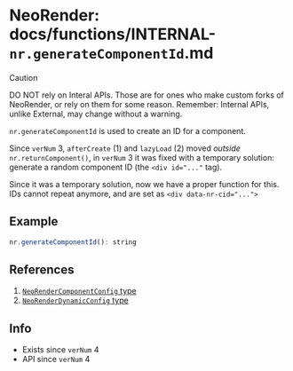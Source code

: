 # NeoRender: docs/functions/INTERNAL-`nr.generateComponentId`.md
> [!CAUTION]  
> DO NOT rely on Interal APIs. Those are for ones who make custom forks of NeoRender, or rely on them for some reason. Remember: Internal APIs, unlike External, may change without a warning.

`nr.generateComponentId` is used to create an ID for a component.  

Since `verNum` 3, `afterCreate` (1) and `lazyLoad` (2) moved *outside* `nr.returnComponent()`, in `verNum` 3 it was fixed with a temporary solution: generate a random component ID (the `<div id="..."` tag).  

Since it was a temporary solution, now we have a proper function for this. IDs cannot repeat anymore, and are set as `<div data-nr-cid="...">`

## Example
```js
nr.generateComponentId(): string
```

## References
1. [`NeoRenderComponentConfig` type](../types/NeoRenderComponentConfig.md)
2. [`NeoRenderDynamicConfig` type](../types/NeoRenderDynamicConfig.md)

## Info
- Exists since `verNum` 4
- API since `verNum` 4